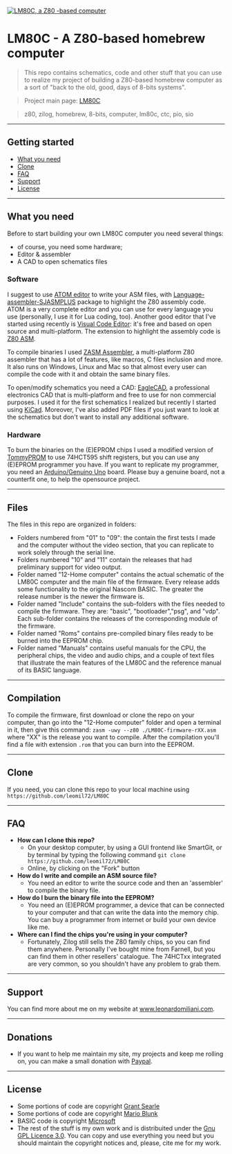 <a href="https://www.leonardomiliani.com/en/lm80c/"><img src="https://raw.githubusercontent.com/leomil72/LM80C/master/12-Home%20computer/LM80C.jpg" title="LM80C, a Z80-based computer" alt="LM80C, a Z80 -based computer"></a>


# LM80C - A Z80-based homebrew computer

> This repo contains schematics, code and other stuff that you can use to realize my project of building a Z80-based homebrew computer as a sort of "back to the old, good, days of 8-bits systems".

> Project main page: [LM80C](http://www.leonardomiliani.com/en/lm80c/)

> z80, zilog, homebrew, 8-bits, computer, lm80c, ctc, pio, sio

---

## Getting started

- [What you need](#what%20you%20need)
- [Clone](#clone)
- [FAQ](#faq)
- [Support](#support)
- [License](#license)

---

## What you need

Before to start building your own LM80C computer you need several things:
- of course, you need some hardware;
- Editor & assembler
- A CAD to open schematics files

### Software
I suggest to use [ATOM editor](https://atom.io) to write your ASM files, with [Language-assembler-SJASMPLUS](https://atom.io/packages/language-assembler-sjasmplus) package to highlight the Z80 assembly code. ATOM is a very complete editor and you can use for every language you use (personally, I use it for Lua coding, too). Another good editor that I've started using recently is [Visual Code Editor](https://code.visualstudio.com/): it's free and based on open source and multi-platform. The extension to highlight the assembly code is [Z80 ASM](https://github.com/Imanolea/z80asm-vscode).

To compile binaries I used [ZASM Assembler](http://k1.spdns.de/Develop/Projects/zasm/Distributions/), a multi-platform Z80 assembler that has a lot of features, like macros, C files inclusion and more. It also runs on Windows, Linux and Mac so that almost every user can compile the code with it and obtain the same binary files.

To open/modify schematics you need a CAD: [EagleCAD](https://www.autodesk.com/products/eagle/overview), a professional electronics CAD that is multi-platform and free to use for non commercial purposes. I used it for the first schematics I realized but recently I started using [KiCad](http://www.kicad-pcb.org/). Moreover, I've also added PDF files if you just want to look at the schematics but don't want to install any additional software.

### Hardware
To burn the binaries on the (E)EPROM chips I used a modified version of [TommyPROM](https://github.com/leomil72/TommyPROM) to use 74HCT595 shift registers, but you can use any (E)EPROM programmer you have. If you want to replicate my programmer, you need an [Arduino/Genuino Uno](https://www.arduino.cc) board. Please buy a genuine board, not a counterfit one, to help the opensource project. 

---

## Files
The files in this repo are organized in folders:
- Folders numbered from "01" to "09": the contain the first tests I made and the computer without the video section, that you can replicate to work solely through the serial line.
- Folders numbered "10" and "11" contain the releases that had preliminary support for video output.
- Folder named "12-Home computer" contains the actual schematic of the LM80C computer and the main file of the firmware. Every release adds some functionality to the original Nascom BASIC. The greater the release number is the newer the firmware is.
- Folder named "Include" contains the sub-folders with the files needed to compile the firmware. They are: "basic", "bootloader","psg", and "vdp". Each sub-folder contains the releases of the corresponding module of the firmware.
- Folder named "Roms" contains pre-compiled binary files ready to be burned into the EEPROM chip.
- Folder named "Manuals" contains useful manuals for the CPU, the peripheral chips, the video and audio chips, and a couple of text files that illustrate the main features of the LM80C and the reference manual of its BASIC language.

---

## Compilation
To compile the firmware, first download or clone the repo on your computer, than go into the "12-Home computer" folder and open a terminal in it, then give this command:
`zasm -uwy --z80 ./LM80C-firmware-rXX.asm`
where "XX" is the release you want to compile. After the compilation you'll find a file with extension `.rom` that you can burn into the EEPROM.

---

## Clone
If you need, you can clone this repo to your local machine using `https://github.com/leomil72/LM80C`

---

## FAQ

- **How can I clone this repo?**
    - On your desktop computer, by using a GUI frontend like SmartGit, or by terminal by typing the following command ```git clone https://github.com/leomil72/LM80C```
    - Online, by clicking on the "Fork" button
- **How do I write and compile an ASM source file?**
    - You need an editor to write the source code and then an 'assembler' to compile the binary file.
- **How do I burn the binary file into the EEPROM?**
    - You need an (E)EPROM programmer, a device that can be connected to your computer and that can write the data into the memory chip. You can buy a programmer from internet or build your own device like me.
- **Where can I find the chips you're using in your computer?**
    - Fortunately, Zilog still sells the Z80 family chips, so you can find them anywhere. Personally I've bought mine from Farnell, but you can find them in other resellers' catalogue. The 74HCTxx integrated are very common, so you shouldn't have any problem to grab them.

---

## Support

You can find more about me on my website at <a href="https://www.leonardomiliani.com/en/" target="_blank">www.leonardomiliani.com</a>.

---

## Donations

- If you want to help me maintain my site, my projects and keep me rolling on, you can make a small donation with <a href="https://www.paypal.me/LeonardoMiliani" target="_blank">Paypal</a>.

---

## License

- Some portions of code are copyright <a href="http://searle.hostei.com/grant/" target="_blank">Grant Searle</a>
- Some portions of code are copyright <a href="http://www.train­z.de" target="_blank">Mario Blunk</a>
- BASIC code is copyright <a href="http://www.microsoft.com" target="_blank">Microsoft</a>
- The rest of the stuff is my own work and is distribuited under the [Gnu GPL Licence 3.0](https://opensource.org/licenses/GPL-3.0).
You can copy and use everything you need but you should maintain the copyright notices and, please, cite me for my work.
